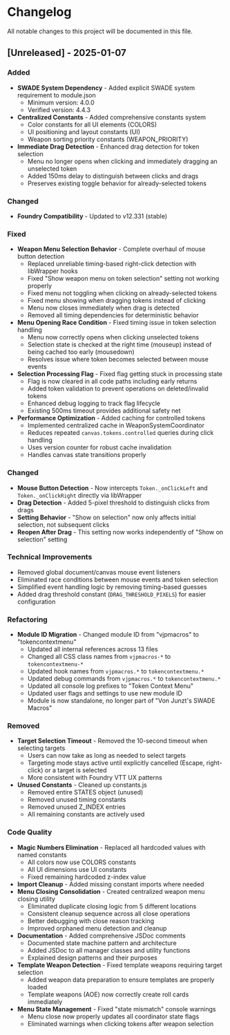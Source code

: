 # Changelog

All notable changes to this project will be documented in this file.

## [Unreleased] - 2025-01-07

### Added
- **SWADE System Dependency** - Added explicit SWADE system requirement to module.json
  - Minimum version: 4.0.0
  - Verified version: 4.4.3
- **Centralized Constants** - Added comprehensive constants system
  - Color constants for all UI elements (COLORS)
  - UI positioning and layout constants (UI)
  - Weapon sorting priority constants (WEAPON_PRIORITY)
- **Immediate Drag Detection** - Enhanced drag detection for token selection
  - Menu no longer opens when clicking and immediately dragging an unselected token
  - Added 150ms delay to distinguish between clicks and drags
  - Preserves existing toggle behavior for already-selected tokens

### Changed
- **Foundry Compatibility** - Updated to v12.331 (stable)

### Fixed
- **Weapon Menu Selection Behavior** - Complete overhaul of mouse button detection
  - Replaced unreliable timing-based right-click detection with libWrapper hooks
  - Fixed "Show weapon menu on token selection" setting not working properly
  - Fixed menu not toggling when clicking on already-selected tokens
  - Fixed menu showing when dragging tokens instead of clicking
  - Menu now closes immediately when drag is detected
  - Removed all timing dependencies for deterministic behavior
- **Menu Opening Race Condition** - Fixed timing issue in token selection handling
  - Menu now correctly opens when clicking unselected tokens
  - Selection state is checked at the right time (mouseup) instead of being cached too early (mousedown)
  - Resolves issue where token becomes selected between mouse events
- **Selection Processing Flag** - Fixed flag getting stuck in processing state
  - Flag is now cleared in all code paths including early returns
  - Added token validation to prevent operations on deleted/invalid tokens
  - Enhanced debug logging to track flag lifecycle
  - Existing 500ms timeout provides additional safety net
- **Performance Optimization** - Added caching for controlled tokens
  - Implemented centralized cache in WeaponSystemCoordinator
  - Reduces repeated `canvas.tokens.controlled` queries during click handling
  - Uses version counter for robust cache invalidation
  - Handles canvas state transitions properly

### Changed
- **Mouse Button Detection** - Now intercepts `Token._onClickLeft` and `Token._onClickRight` directly via libWrapper
- **Drag Detection** - Added 5-pixel threshold to distinguish clicks from drags
- **Setting Behavior** - "Show on selection" now only affects initial selection, not subsequent clicks
- **Reopen After Drag** - This setting now works independently of "Show on selection" setting

### Technical Improvements
- Removed global document/canvas mouse event listeners
- Eliminated race conditions between mouse events and token selection
- Simplified event handling logic by removing timing-based guesses
- Added drag threshold constant (`DRAG_THRESHOLD_PIXELS`) for easier configuration

### Refactoring
- **Module ID Migration** - Changed module ID from "vjpmacros" to "tokencontextmenu"
  - Updated all internal references across 13 files
  - Changed all CSS class names from `vjpmacros-*` to `tokencontextmenu-*`
  - Updated hook names from `vjpmacros.*` to `tokencontextmenu.*`
  - Updated debug commands from `vjpmacros.*` to `tokencontextmenu.*`
  - Updated all console log prefixes to "Token Context Menu"
  - Updated user flags and settings to use new module ID
  - Module is now standalone, no longer part of "Von Junzt's SWADE Macros"

### Removed
- **Target Selection Timeout** - Removed the 10-second timeout when selecting targets
  - Users can now take as long as needed to select targets
  - Targeting mode stays active until explicitly cancelled (Escape, right-click) or a target is selected
  - More consistent with Foundry VTT UX patterns
- **Unused Constants** - Cleaned up constants.js
  - Removed entire STATES object (unused)
  - Removed unused timing constants
  - Removed unused Z_INDEX entries
  - All remaining constants are actively used

### Code Quality
- **Magic Numbers Elimination** - Replaced all hardcoded values with named constants
  - All colors now use COLORS constants
  - All UI dimensions use UI constants
  - Fixed remaining hardcoded z-index value
- **Import Cleanup** - Added missing constant imports where needed
- **Menu Closing Consolidation** - Created centralized weapon menu closing utility
  - Eliminated duplicate closing logic from 5 different locations
  - Consistent cleanup sequence across all close operations
  - Better debugging with close reason tracking
  - Improved orphaned menu detection and cleanup
- **Documentation** - Added comprehensive JSDoc comments
  - Documented state machine pattern and architecture
  - Added JSDoc to all manager classes and utility functions
  - Explained design patterns and their purposes
- **Template Weapon Detection** - Fixed template weapons requiring target selection
  - Added weapon data preparation to ensure templates are properly loaded
  - Template weapons (AOE) now correctly create roll cards immediately
- **Menu State Management** - Fixed "state mismatch" console warnings
  - Menu close now properly updates all coordinator state flags
  - Eliminated warnings when clicking tokens after weapon selection